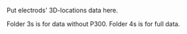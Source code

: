 Put electrods' 3D-locations data here.

Folder 3s is for data without P300.
Folder 4s is for full data.